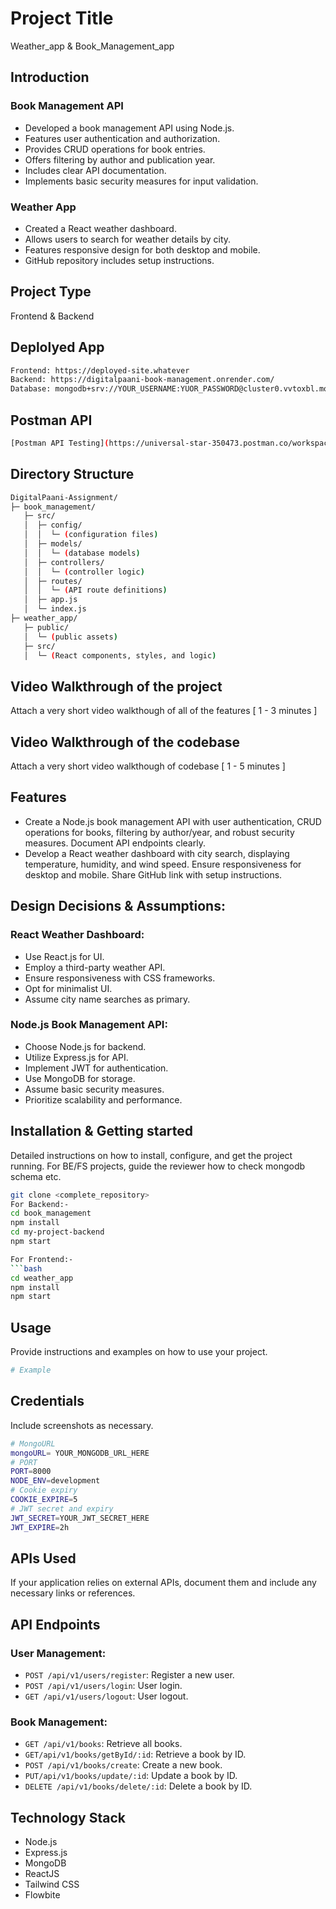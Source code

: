 # Project Title
Weather_app & Book_Management_app

## Introduction

### Book Management API
- Developed a book management API using Node.js.
- Features user authentication and authorization.
- Provides CRUD operations for book entries.
- Offers filtering by author and publication year.
- Includes clear API documentation.
- Implements basic security measures for input validation.

### Weather App
- Created a React weather dashboard.
- Allows users to search for weather details by city.
- Features responsive design for both desktop and mobile.
- GitHub repository includes setup instructions.


## Project Type
Frontend & Backend 

## Deplolyed App
```bash
Frontend: https://deployed-site.whatever
Backend: https://digitalpaani-book-management.onrender.com/
Database: mongodb+srv://YOUR_USERNAME:YUOR_PASSWORD@cluster0.vvtoxbl.mongodb.net/DigitalPaani?retryWrites=true&w=majority
```
## Postman API
 ```bash
[Postman API Testing](https://universal-star-350473.postman.co/workspace/My-Workspace~44391309-b21a-4654-829d-81bea0efc5df/collection/30678801-77db6517-e2eb-47ed-8165-f6dce02b3c35?action=share&creator=30678801)
```
## Directory Structure
```bash
DigitalPaani-Assignment/
├─ book_management/
   ├─ src/
   │  ├─ config/
   │  │  └─ (configuration files)
   │  ├─ models/
   │  │  └─ (database models)
   │  ├─ controllers/
   │  │  └─ (controller logic)
   │  ├─ routes/
   │  │  └─ (API route definitions)
   │  ├─ app.js
   │  └─ index.js
├─ weather_app/
   ├─ public/
   │  └─ (public assets)
   ├─ src/
   │  └─ (React components, styles, and logic)
```



## Video Walkthrough of the project
Attach a very short video walkthough of all of the features [ 1 - 3 minutes ]

## Video Walkthrough of the codebase
Attach a very short video walkthough of codebase [ 1 - 5 minutes ]

## Features
- Create a Node.js book management API with user authentication, CRUD operations for books, filtering by author/year, and robust security measures. Document API endpoints clearly.
- Develop a React weather dashboard with city search, displaying temperature, humidity, and wind speed. Ensure responsiveness for desktop and mobile. Share GitHub link with setup instructions.


## Design Decisions & Assumptions:

### React Weather Dashboard:
- Use React.js for UI.
- Employ a third-party weather API.
- Ensure responsiveness with CSS frameworks.
- Opt for minimalist UI.
- Assume city name searches as primary.

### Node.js Book Management API:
- Choose Node.js for backend.
- Utilize Express.js for API.
- Implement JWT for authentication.
- Use MongoDB for storage.
- Assume basic security measures.
- Prioritize scalability and performance.


## Installation & Getting started
Detailed instructions on how to install, configure, and get the project running. For BE/FS projects, guide the reviewer how to check mongodb schema etc.

```bash
git clone <complete_repository> 
For Backend:-
cd book_management
npm install 
cd my-project-backend
npm start

For Frontend:-
```bash
cd weather_app
npm install
npm start
```

## Usage
Provide instructions and examples on how to use your project.

```bash
# Example
```

## Credentials
Include screenshots as necessary.
```bash
# MongoURL
mongoURL= YOUR_MONGODB_URL_HERE
# PORT
PORT=8000
NODE_ENV=development
# Cookie expiry
COOKIE_EXPIRE=5
# JWT secret and expiry
JWT_SECRET=YOUR_JWT_SECRET_HERE
JWT_EXPIRE=2h
```

## APIs Used
If your application relies on external APIs, document them and include any necessary links or references.

## API Endpoints
### User Management:
- `POST /api/v1/users/register`: Register a new user.
- `POST /api/v1/users/login`: User login.
- `GET /api/v1/users/logout`: User logout.

### Book Management:
- `GET /api/v1/books`: Retrieve all books.
- `GET/api/v1/books/getById/:id`: Retrieve a book by ID.
- `POST /api/v1/books/create`: Create a new book.
- `PUT/api/v1/books/update/:id`: Update a book by ID.
- `DELETE /api/v1/books/delete/:id`: Delete a book by ID.



## Technology Stack
- Node.js
- Express.js
- MongoDB
- ReactJS
- Tailwind CSS
- Flowbite
